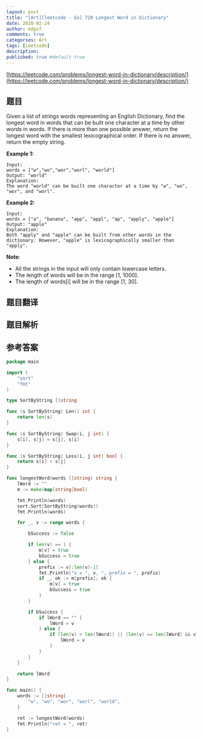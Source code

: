 ```yaml
---
layout: post
title: "[Art][leetcode - Go] 720 Longest Word in Dictionary"
date: 2018-02-24
author: mdgsf
comments: true
categories: Art
tags: [Leetcode]
description:
published: true #default true
---
```


[https://leetcode.com/problems/longest-word-in-dictionary/description/](https://leetcode.com/problems/longest-word-in-dictionary/description/)

## 题目

Given a list of strings words representing an English Dictionary, find the longest word in words that can be built one character at a time by other words in words. If there is more than one possible answer, return the longest word with the smallest lexicographical order.
If there is no answer, return the empty string.

**Example 1:**

```
Input: 
words = ["w","wo","wor","worl", "world"]
Output: "world"
Explanation: 
The word "world" can be built one character at a time by "w", "wo", "wor", and "worl".
```

**Example 2:**

```
Input: 
words = ["a", "banana", "app", "appl", "ap", "apply", "apple"]
Output: "apple"
Explanation: 
Both "apply" and "apple" can be built from other words in the dictionary. However, "apple" is lexicographically smaller than "apply".
```

**Note**:

- All the strings in the input will only contain lowercase letters.
- The length of words will be in the range [1, 1000].
- The length of words[i] will be in the range [1, 30].

## 题目翻译

## 题目解析

## 参考答案

```go
package main

import (
	"sort"
	"fmt"
)

type SortByString []string 

func (s SortByString) Len() int {
	return len(s)
}

func (s SortByString) Swap(i, j int) {
	s[i], s[j] = s[j], s[i]
}

func (s SortByString) Less(i, j int) bool {
	return s[i] < s[j]
}

func longestWord(words []string) string {
	lWord := ""
	m := make(map[string]bool)

	fmt.Println(words)
	sort.Sort(SortByString(words))
	fmt.Println(words)

	for _, v := range words {

		bSuccess := false

		if len(v) == 1 {
			m[v] = true
			bSuccess = true
		} else {
			prefix := v[:len(v)-1]
			fmt.Println("v = ", v, ", prefix = ", prefix)
			if _, ok := m[prefix]; ok {
				m[v] = true
				bSuccess = true
			}
		}

		if bSuccess {
			if lWord == "" {
				lWord = v
			} else {
				if (len(v) > len(lWord)) || (len(v) == len(lWord) && v < lWord) {
					lWord = v
				}
			}
		}
	}

	return lWord 
}

func main() {
	words := []string{
		"w", "wo", "wor", "worl", "world",
	}

	ret := longestWord(words)
	fmt.Println("ret = ", ret)
}
```
